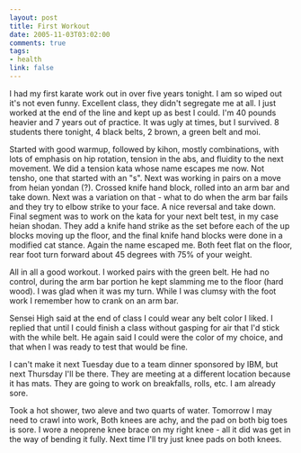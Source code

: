 ```yaml
--- 
layout: post
title: First Workout
date: 2005-11-03T03:02:00
comments: true
tags:
- health
link: false
---
```

I had my first karate work out in over five years tonight. I am so wiped out it's not even funny. Excellent class, they didn't segregate me at all. I just worked at the end of the line and kept up as best I could. I'm 40 pounds heavier and 7 years out of practice. It was ugly at times, but I survived. 8 students there tonight, 4 black belts, 2 brown, a green belt and moi.

Started with good warmup, followed by kihon, mostly combinations, with lots of emphasis on hip rotation, tension in the abs, and fluidity to the next movement. We did a tension kata whose name escapes me now. Not tensho, one that started with an "s". Next was working in pairs on a move from heian yondan (?). Crossed knife hand block, rolled into an arm bar and take down. Next was a variation on that - what to do when the arm bar fails and they try to elbow strike to your face. A nice reversal and take down. Final segment was to work on the kata for your next belt test, in my case heian shodan. They add a knife hand strike as the set before each of the up blocks moving up the floor, and the final knife hand blocks were done in a modified cat stance. Again the name escaped me. Both feet flat on the floor, rear foot turn forward about 45 degrees with 75% of your weight.

All in all a good workout. I worked pairs with the green belt. He had no control, during the arm bar portion he kept slamming me to the floor (hard wood). I was glad when it was my turn. While I was clumsy with the foot work I remember how to crank on an arm bar.

Sensei High said at the end of class I could wear any belt color I liked. I replied that until I could finish a class without gasping for air that I'd stick with the while belt. He again said I could were the color of my choice, and that when I was ready to test that would be fine.

I can't make it next Tuesday due to a team dinner sponsored by IBM, but next Thursday I'll be there. They are meeting at a different location because it has mats. They are going to work on  breakfalls, rolls, etc. I am already sore.

Took a hot shower, two aleve and two quarts of water. Tomorrow I may need to crawl into work, Both knees are achy, and the pad on both big toes is sore. I wore a neoprene knee brace on my right knee - all it did was get in the way of bending it fully. Next time I'll try just knee pads on both knees.
